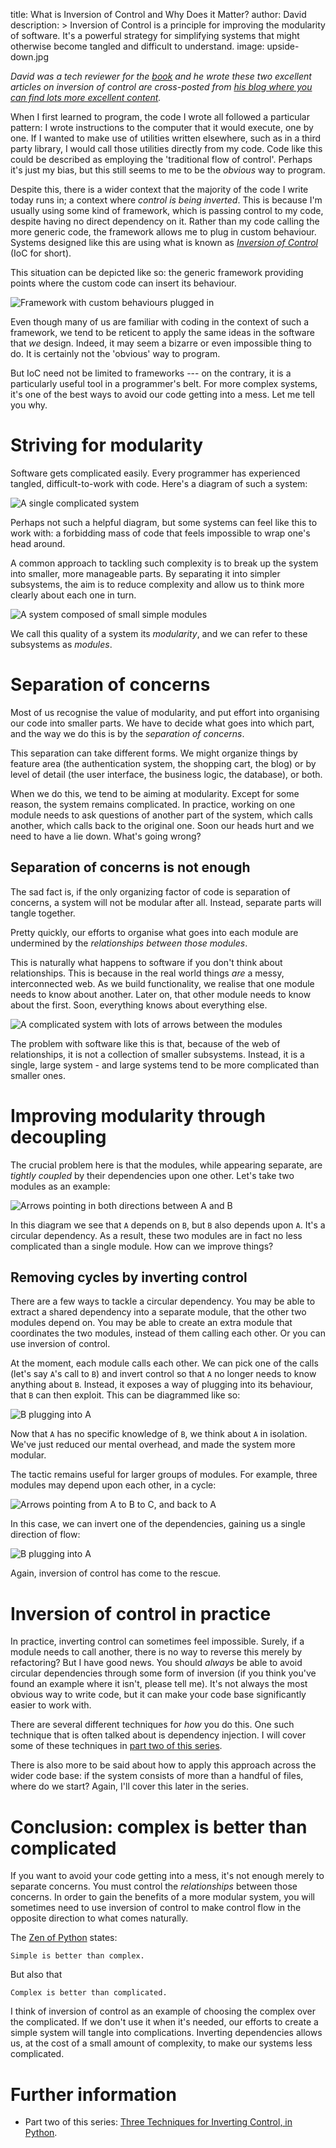 title: What is Inversion of Control and Why Does it Matter?
author: David
description: >
    Inversion of Control is a principle for improving the modularity of software. It's a powerful strategy 
    for simplifying systems that might otherwise become tangled and difficult to understand.
image: upside-down.jpg


_David was a tech reviewer for the <a href="/">book</a> and he wrote these two excellent articles on inversion of control
are cross-posted from <a href="https://seddonym.me/blog/">his blog where you can find lots more excellent content</a>._

When I first learned to program, the code I wrote all followed a particular pattern: I wrote instructions to the computer
that it would execute, one by one. If I wanted to make use of utilities written elsewhere, such as in a third party library,
I would call those utilities directly from my code. Code like this could be described as employing the 'traditional flow of control'.
Perhaps it's just my bias, but this still seems to me to be the *obvious* way to program.

Despite this, there is a wider context that the majority of the code I write today runs in; a context where *control is being inverted*.
This is because I'm usually using some kind of framework, which is passing control to my code, despite having no direct dependency on it.
Rather than my code calling the more generic code, the framework allows me to plug in custom behaviour.
Systems designed like this are using what is known as *[Inversion of Control](https://en.wikipedia.org/wiki/Inversion_of_control)*
(IoC for short).

This situation can be depicted like so: the generic framework providing points where the custom code can insert its behaviour.

<img src="/images/why-di/framework-plugins.png" alt="Framework with custom behaviours plugged in" />

Even though many of us are familiar with coding in the context of such a framework, we tend to be reticent to apply the
same ideas in the software that *we* design. Indeed, it may seem a bizarre or even impossible thing to do. It is certainly
not the 'obvious' way to program.

But IoC need not be limited to frameworks --- on the contrary, it is a particularly useful tool in a programmer's belt. 
For more complex systems, it's one of the best ways to avoid our code getting into a mess. Let me tell you why.

# Striving for modularity

Software gets complicated easily. Every programmer has experienced tangled, difficult-to-work with code.
Here's a diagram of such a system:

<img src="/images/why-di/big.png" alt="A single complicated system" />

Perhaps not such a helpful diagram, but some systems can feel like this to work with: a forbidding mass
of code that feels impossible to wrap one's head around.

A common approach to tackling such complexity is to break up the system into smaller, more manageable parts.
By separating it into simpler subsystems, the aim is to reduce complexity and allow us to think more clearly
about each one in turn.

<img src="/images/why-di/modular.png" alt="A system composed of small simple modules" />

We call this quality of a system its *modularity*, and we can refer to these subsystems as *modules*.

# Separation of concerns

Most of us recognise the value of modularity, and put effort into organising our code into smaller parts. We have to
decide what goes into which part, and the way we do this is by the *separation of concerns*.

This separation can take different forms. We might organize things by feature area
(the authentication system, the shopping cart, the blog) or by level of detail
(the user interface, the business logic, the database), or both.

When we do this, we tend to be aiming at modularity. Except for some reason, the system remains complicated.
In practice, working on one module needs to ask questions of another part of the system,
which calls another, which calls back to the original one. Soon our heads hurt and we need to have
a lie down. What's going wrong?

## Separation of concerns is not enough

The sad fact is, if the only organizing factor of code is separation of concerns, a system will not be
modular after all. Instead, separate parts will tangle together.

Pretty quickly, our efforts to organise what goes into each module are undermined by the *relationships between those
modules*.

This is naturally what happens to software if you don't think about relationships. This is because in the real world
things *are* a messy, interconnected web. As we build functionality, we realise that one module needs to know about
another. Later on, that other module needs to know about the first. Soon, everything knows about everything else.

<img src="/images/why-di/complicated-modular.png" alt="A complicated system with lots of arrows between the modules" />

The problem with software like this is that, because of the web of relationships, it is not a collection of smaller
subsystems. Instead, it is a single, large system - and large systems tend to be more complicated than smaller ones.

# Improving modularity through decoupling

The crucial problem here is that the modules, while appearing separate, are *tightly coupled* by their dependencies
upon one other. Let's take two modules as an example:

<img src="/images/why-di/a-b-cycle.png" alt="Arrows pointing in both directions between A and B" />

In this diagram we see that ``A`` depends on ``B``, but ``B`` also depends upon ``A``. It's a
circular dependency. As a result, these two modules are in fact no less complicated than a single module.
How can we improve things?

## Removing cycles by inverting control

There are a few ways to tackle a circular dependency. You may be able to extract a shared dependency into a separate
module, that the other two modules depend on. You may be able to create an extra module that coordinates the two modules,
instead of them calling each other. Or you can use inversion of control.

At the moment, each module calls each other. We can pick one of the calls (let's say ``A``'s call to ``B``) and invert
control so that ``A`` no longer needs to know anything about ``B``. Instead, it exposes a way of plugging into its
behaviour, that ``B`` can then exploit. This can be diagrammed like so:

<img src="/images/why-di/plugin.png" alt="B plugging into A" />

Now that ``A`` has no specific knowledge of ``B``, we think about ``A`` in isolation. We've just reduced our mental overhead,
and made the system more modular.

The tactic remains useful for larger groups of modules. For example, three modules may depend upon each other, in
a cycle:

<img src="/images/why-di/abc_cycle.png" alt="Arrows pointing from A to B to C, and back to A" />

In this case, we can invert one of the dependencies, gaining us a single direction of flow:

<img src="/images/why-di/plugin-3.png" alt="B plugging into A" />

Again, inversion of control has come to the rescue.

# Inversion of control in practice

In practice, inverting control can sometimes feel impossible. Surely, if a module needs to call another, there is no way
to reverse this merely by refactoring? But I have good news. You should *always* be able to avoid circular dependencies
through some form of inversion (if you think you've found an example where it isn't, please tell me).
It's not always the most obvious way to write code, but it can make your code base significantly easier to work with.

There are several different techniques for *how* you do this. One such technique that is often
 talked about is dependency injection. I will cover some of these techniques in [part two of this series](/blog/2019-08-03-ioc-techniques.html).

There is also more to be said about how to apply this approach across the wider code base: if the system consists of
more than a handful of files, where do we start? Again, I'll cover this later in the series.

# Conclusion: complex is better than complicated

If you want to avoid your code getting into a mess, it's not enough merely to separate concerns. You must control the
*relationships* between those concerns. In order to gain the benefits of a more modular system, you will sometimes need
to use inversion of control to make control flow in the opposite direction to what comes naturally.

The [Zen of Python](https://en.wikipedia.org/wiki/Zen_of_Python) states:

```text
Simple is better than complex.
```

But also that

```text
Complex is better than complicated.
```

I think of inversion of control as an example of choosing the complex over the complicated. If we don't use it when
it's needed, our efforts to create a simple system will tangle into complications. Inverting dependencies allows us,
at the cost of a small amount of complexity, to make our systems less complicated.

# Further information

- Part two of this series: [Three Techniques for Inverting Control, in Python](/blog/2019-08-03-ioc-techniques.html).



